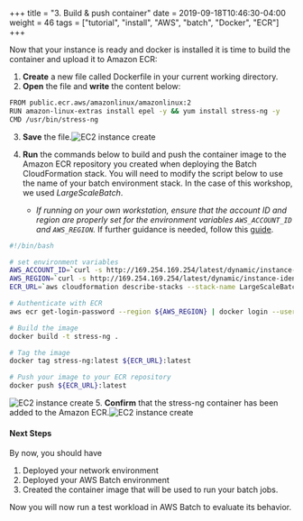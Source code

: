+++
title = "3. Build & push container"
date = 2019-09-18T10:46:30-04:00
weight = 46
tags = ["tutorial", "install", "AWS", "batch", "Docker", "ECR"]
+++

Now that your instance is ready and docker is installed it is time to build the container and upload it to Amazon ECR:

1. **Create** a new file called Dockerfile in your current working directory.
2. **Open** the file and **write** the content below:
```bash
FROM public.ecr.aws/amazonlinux/amazonlinux:2
RUN amazon-linux-extras install epel -y && yum install stress-ng -y
CMD /usr/bin/stress-ng
```
3. **Save** the file.![EC2 instance create](/images/aws-batch/deep-dive/terminal_3.png)

4. **Run** the commands below to build and push the container image to the Amazon ECR repository you created when deploying the Batch CloudFormation stack. You will need to modify the script below to use the name of your batch environment stack.  In the case of this workshop, we used *LargeScaleBatch*.
	- *If running on your own workstation, ensure that the account ID and region are properly set for the environment variables `AWS_ACCOUNT_ID` and `AWS_REGION`.* If further guidance is needed, follow this [guide](https://docs.aws.amazon.com/cli/latest/userguide/getting-started-quickstart.html).


```bash
#!/bin/bash

# set environment variables
AWS_ACCOUNT_ID=`curl -s http://169.254.169.254/latest/dynamic/instance-identity/document|grep accountId| awk '{print $3}'|sed  's/"//g'|sed 's/,//g'` # or replace by your account ID
AWS_REGION=`curl -s http://169.254.169.254/latest/dynamic/instance-identity/document|grep region| awk '{print $3}'|sed  's/"//g'|sed 's/,//g'` # or replace by your region ID
ECR_URL=`aws cloudformation describe-stacks --stack-name LargeScaleBatch --query "Stacks[0].Outputs[?OutputKey=='ECRRepositoryUrl'].OutputValue" --output text --region ${AWS_REGION}`

# Authenticate with ECR
aws ecr get-login-password --region ${AWS_REGION} | docker login --username AWS --password-stdin ${AWS_ACCOUNT_ID}.dkr.ecr.${AWS_REGION}.amazonaws.com

# Build the image
docker build -t stress-ng .

# Tag the image
docker tag stress-ng:latest ${ECR_URL}:latest

# Push your image to your ECR repository
docker push ${ECR_URL}:latest
```

![EC2 instance create](/images/aws-batch/deep-dive/terminal_4.png)
5. **Confirm** that the stress-ng container has been added to the Amazon ECR.![EC2 instance create](/images/aws-batch/deep-dive/Amazon_ECR.png)


#### Next Steps
By now, you should have

1. Deployed your network environment
2. Deployed your AWS Batch environment
3. Created the container image that will be used to run your batch jobs.

Now you will now run a test workload in AWS Batch to evaluate its behavior.

